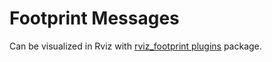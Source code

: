 # Footprint Messages
Can be visualized in Rviz with [rviz_footprint plugins](https://github.com/roncapat/rviz_footprint_plugins) package.
